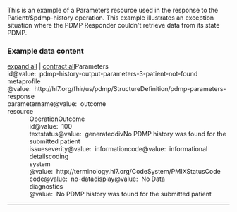 This is an example of a Parameters resource used in the response to the Patient/$pdmp-history operation. This example illustrates an exception situation where the PDMP Responder couldn't retrieve data from its state PDMP.

<p></p>

<h3>Example data content</h3>

<div class="fm_ex"><span id="expandNote"><a class="expandLink" href="#" onclick="javascript:{document.querySelectorAll('.fm_ex .detail.collapse').forEach(el => {el.classList.remove('collapse'); el.classList.remove('in'); el.classList.add('in');}); document.querySelectorAll('.fm_ex .summary').forEach(el => {el.classList.remove('collapsed');});}">expand all</a> | <a class="expandLink" href="#" onclick="javascript:{document.querySelectorAll('.fm_ex .detail.in').forEach(el => {el.classList.remove('in'); el.classList.remove('in'); el.classList.add('collapse');}); document.querySelectorAll('.fm_ex .summary').forEach(el => {el.classList.add('collapsed');}); }">contract all</a></span><span class="emph0">Parameters</span><br /><span style="display:inline-block"><span class="emph1">id</span><span style="display:inline-block"><span class="leastEmph fhirValue">@value</span>: &nbsp;<span class="valueEmph">pdmp-history-output-parameters-3-patient-not-found</span></span></span><br><span style="display:inline-block"><span class="emph1">meta</span><span style="display:inline-block"><span class="emph2">profile</span></span></span><span style="display:inline-block"><span class="leastEmph fhirValue">@value</span>: &nbsp;<span class="valueEmph">http://hl7.org/fhir/us/pdmp/StructureDefinition/pdmp-parameters-response</span></span><br><span style="display:inline-block"><span class="emph1">parameter</span><span style="display:inline-block"><span class="emph2">name</span></span></span><span style="display:inline-block"><span class="leastEmph fhirValue">@value</span>: &nbsp;<span class="valueEmph">outcome</span></span><br><span style="display:inline-block"><span class="emph2">resource</span><span style="margin-left:50px; display:block"><span class="preSummary"></span><span data-toggle="collapse" style="display:inline-block;"  data-target="#_Parameters_parameter_resource_OperationOutcome" class="emph0 summary">OperationOutcome</span><span id="_Parameters_parameter_resource_OperationOutcome" class="detail in"><br><span style="display:inline-block"><span class="emph1">id</span><span style="display:inline-block"><span class="leastEmph fhirValue">@value</span>: &nbsp;<span class="valueEmph">100</span></span></span><br><span style="display:inline-block"><span class="emph1">text</span><span style="display:inline-block"><span class="emph2">status</span></span></span><span style="display:inline-block"><span class="leastEmph fhirValue">@value</span>: &nbsp;<span class="valueEmph">generated</span></span><span class="fhirText"><span class="preText"></span><span data-toggle="collapse" style="display:inline-block;"  data-target="#_Parameters_parameter_resource_OperationOutcome_text_div" class="emph2 fhirDiv summary collapsed">div</span><span id="_Parameters_parameter_resource_OperationOutcome_text_div" class="detail collapse"><span class="longContentEdit"></span><span class="longHiddenContent">No PDMP history was found for the submitted patient</span></span></span><br><span style="display:inline-block"><span class="emph1">issue</span><span style="display:inline-block"><span class="emph2">severity</span></span></span><span style="display:inline-block"><span class="leastEmph fhirValue">@value</span>: &nbsp;<span class="valueEmph">information</span></span><span style="display:inline-block"><span class="emph2">code</span><span style="display:inline-block"><span class="leastEmph fhirValue">@value</span>: &nbsp;<span class="valueEmph">informational</span></span></span><span style="display:inline-block"><span class="emph2">details</span><span style="display:inline-block"><span class="emph3">coding</span></span></span><span style="display:inline-block"><span class="emph4">system</span><span style="display:inline-block"><span class="leastEmph fhirValue">@value</span>: &nbsp;<span class="valueEmph">http://terminology.hl7.org/CodeSystem/PMIXStatusCode</span></span></span><span style="display:inline-block"><span class="emph4">code</span><span style="display:inline-block"><span class="leastEmph fhirValue">@value</span>: &nbsp;<span class="valueEmph">no-data</span></span></span><span style="display:inline-block"><span class="emph4">display</span><span style="display:inline-block"><span class="leastEmph fhirValue">@value</span>: &nbsp;<span class="boldValueEmph">No Data</span></span></span><br><span style="display:inline-block"><span class="emph2">diagnostics</span><span style="display:inline-block"><span class="leastEmph fhirValue">@value</span>: &nbsp;<span class="valueEmph">No PDMP history was found for the submitted patient</span></span></span></span></span></span><br/></div>

<hr>